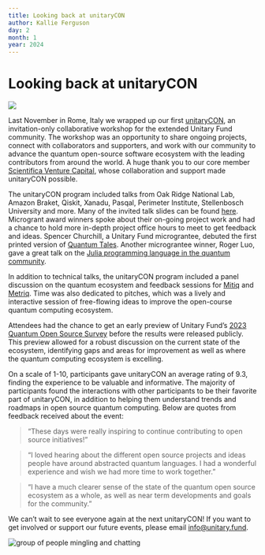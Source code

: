 ```yaml
---
title: Looking back at unitaryCON
author: Kallie Ferguson
day: 2
month: 1
year: 2024
---
```


# Looking back at unitaryCON

![](/images/UnitaryCON.png)

Last November in Rome, Italy we wrapped up our first [unitaryCON](https://unitary.fund/community/unitaryCON/), an invitation-only collaborative workshop for the extended Unitary Fund community. The workshop was an opportunity to share ongoing projects, connect with collaborators and supporters, and work with our community to advance the quantum open-source software ecosystem with the leading contributors from around the world. A huge thank you to our core member [Scientifica Venture Capital](https://scientifica.vc/#/home), whose collaboration and support made unitaryCON possible. 

The unitaryCON program included talks from Oak Ridge National Lab, Amazon Braket, Qiskit, Xanadu, Pasqal, Perimeter Institute, Stellenbosch University and more. Many of the invited talk slides can be found [here](https://unitary.fund/community/unitaryCON/). Microgrant award winners spoke about their on-going project work and had a chance to hold more in-depth project office hours to meet to get feedback and ideas. Spencer Churchill, a Unitary Fund micrograntee, debuted the first printed version of [Quantum Tales](https://quantumtales.org/). Another micrograntee winner, Roger Luo, gave a great talk on the [Julia programming language in the quantum community](https://github.com/Roger-luo/talk/blob/main/2023/nov/unitarycon_2023_nov.pdf).

In addition to technical talks, the unitaryCON program included a panel discussion on the quantum ecosystem and feedback sessions for [Mitiq](https://unitary.fund/research/mitiq/) and [Metriq](https://unitary.fund/research/metriq/). Time was also dedicated to pitches, which was a lively and interactive session of free-flowing ideas to improve the open-course quantum computing ecosystem. 

Attendees had the chance to get an early preview of Unitary Fund’s [2023 Quantum Open Source Survey](https://unitary.fund/posts/2023_survey_results/) before the results were released publicly. This preview allowed for a robust discussion on the current state of the ecosystem, identifying gaps and areas for improvement as well as where the quantum computing ecosystem is excelling. 

On a scale of 1-10, participants gave unitaryCON an average rating of 9.3, finding the experience to be valuable and informative. The majority of participants found the interactions with other participants to be their favorite part of unitaryCON, in addition to helping them understand trends and roadmaps in open source quantum computing. Below are quotes from feedback received about the event:

> “These days were really inspiring to continue contributing to open source initiatives!”

> “I loved hearing about the different open source projects and ideas people have around abstracted quantum languages. I had a wonderful experience and wish we had more time to work together.”

> “I have a much clearer sense of the state of the quantum open source ecosystem as a whole, as well as near term developments and goals for the community.”

We can’t wait to see everyone again at the next unitaryCON! If you want to get involved or support our future events, please email info@unitary.fund. 

![group of people mingling and chatting](/images/uconphoto.png)
